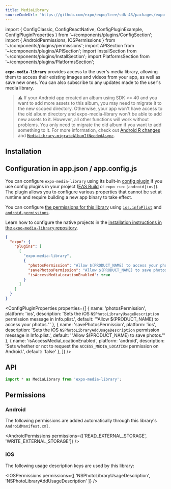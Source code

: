 ```yaml
---
title: MediaLibrary
sourceCodeUrl: 'https://github.com/expo/expo/tree/sdk-43/packages/expo-media-library'
---
```


import { ConfigClassic, ConfigReactNative, ConfigPluginExample, ConfigPluginProperties } from '~/components/plugins/ConfigSection';
import { AndroidPermissions, IOSPermissions } from '~/components/plugins/permissions';
import APISection from '~/components/plugins/APISection';
import InstallSection from '~/components/plugins/InstallSection';
import PlatformsSection from '~/components/plugins/PlatformsSection';

**`expo-media-library`** provides access to the user's media library, allowing them to access their existing images and videos from your app, as well as save new ones. You can also subscribe to any updates made to the user's media library.

> ⚠️ If your Android app created an album using SDK <= 40 and you want to add more assets to this album, you may need to migrate it to the new scoped directory. Otherwise, your app won't have access to the old album directory and expo-media-library won't be able to add new assets to it. However, all other functions will work without problems. You only need to migrate the old album if you want to add something to it. For more information, check out [Android R changes](https://expo.fyi/android-r) and [`MediaLibrary.migrateAlbumIfNeededAsync`](#medialibrarymigratealbumifneededasyncalbum).

<PlatformsSection android emulator ios simulator />

## Installation

<InstallSection packageName="expo-media-library" />

## Configuration in app.json / app.config.js

You can configure `expo-media-library` using its built-in [config plugin](../../../guides/config-plugins.md) if you use config plugins in your project ([EAS Build](../../../build/introduction.md) or `expo run:[android|ios]`). The plugin allows you to configure various properties that cannot be set at runtime and require building a new app binary to take effect.

<ConfigClassic>

You can configure [the permissions for this library](#permissions) using [`ios.infoPlist`](../config/app.md#infoplist) and [`android.permissions`](../config/app.md#permissions).

</ConfigClassic>

<ConfigReactNative>

Learn how to configure the native projects in the [installation instructions in the `expo-media-library` repository](https://github.com/expo/expo/tree/main/packages/expo-media-library#installation-in-bare-react-native-projects).

</ConfigReactNative>

<ConfigPluginExample>

```json
{
  "expo": {
    "plugins": [
      [
        "expo-media-library",
        {
          "photosPermission": "Allow $(PRODUCT_NAME) to access your photos.",
          "savePhotosPermission": "Allow $(PRODUCT_NAME) to save photos.",
          "isAccessMediaLocationEnabled": true
        }
      ]
    ]
  }
}
```

</ConfigPluginExample>

<ConfigPluginProperties properties={[
{ name: 'photosPermission', platform: 'ios', description: 'Sets the iOS `NSPhotoLibraryUsageDescription` permission message in Info.plist.', default: '"Allow $(PRODUCT_NAME) to access your photos."' },
{ name: 'savePhotosPermission', platform: 'ios', description: 'Sets the iOS `NSPhotoLibraryAddUsageDescription` permission message in Info.plist.', default: '"Allow $(PRODUCT_NAME) to save photos."' },
{ name: 'isAccessMediaLocationEnabled', platform: 'android', description: 'Sets whether or not to request the `ACCESS_MEDIA_LOCATION` permission on Android.', default: 'false' },
]} />

## API

```js
import * as MediaLibrary from 'expo-media-library';
```

<APISection packageName="expo-media-library" apiName="MediaLibrary" />

## Permissions

### Android

The following permissions are added automatically through this library's `AndroidManifest.xml`.

<AndroidPermissions permissions={['READ_EXTERNAL_STORAGE', 'WRITE_EXTERNAL_STORAGE']} />

### iOS

The following usage description keys are used by this library:

<IOSPermissions permissions={[ 'NSPhotoLibraryUsageDescription', 'NSPhotoLibraryAddUsageDescription' ]} />
